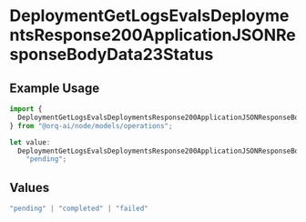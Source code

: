 # DeploymentGetLogsEvalsDeploymentsResponse200ApplicationJSONResponseBodyData23Status

## Example Usage

```typescript
import {
  DeploymentGetLogsEvalsDeploymentsResponse200ApplicationJSONResponseBodyData23Status,
} from "@orq-ai/node/models/operations";

let value:
  DeploymentGetLogsEvalsDeploymentsResponse200ApplicationJSONResponseBodyData23Status =
    "pending";
```

## Values

```typescript
"pending" | "completed" | "failed"
```